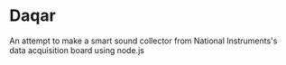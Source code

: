 # Daqar

An attempt to make a smart sound collector from National Instruments's data acquisition board using node.js
